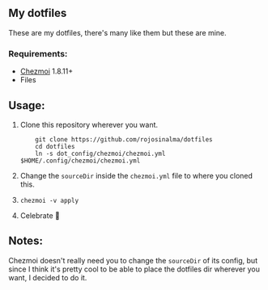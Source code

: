 My dotfiles
---

These are my dotfiles, there's many like them but these are mine.

### Requirements:

* [Chezmoi](https://github.com/rojosinalma/dotfiles) 1.8.11+
* Files

## Usage:

1. Clone this repository wherever you want.
    ```
        git clone https://github.com/rojosinalma/dotfiles
        cd dotfiles
        ln -s dot_config/chezmoi/chezmoi.yml $HOME/.config/chezmoi/chezmoi.yml
    ```

2. Change the `sourceDir` inside the `chezmoi.yml` file to where you cloned this.
3. `chezmoi -v apply`
4. Celebrate :tada:

## Notes:

Chezmoi doesn't really need you to change the `sourceDir` of its config, but since I think it's pretty cool to be able to place the dotfiles dir wherever you want, I decided to do it.


